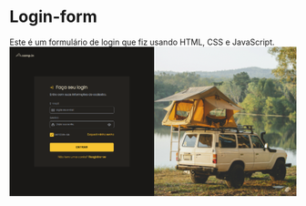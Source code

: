 # Login-form

Este é um formulário de login que fiz usando HTML, CSS e JavaScript. 
<img src="login-form.png">